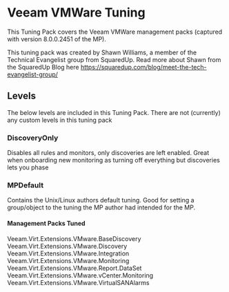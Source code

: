 # Veeam VMWare Tuning

This Tuning Pack covers the Veeam VMWare management packs (captured with version 8.0.0.2451 of the MP).

This tuning pack was created by Shawn Williams, a member of the Technical Evangelist group from SquaredUp.  Read more about Shawn from the SquaredUp Blog here <https://squaredup.com/blog/meet-the-tech-evangelist-group/>

## Levels

The below levels are included in this Tuning Pack. There are not (currently) any custom levels in this tuning pack

### DiscoveryOnly

Disables all rules and monitors, only discoveries are left enabled. Great when onboarding new monitoring as turning off everything but discoveries lets you phase

### MPDefault

Contains the Unix/Linux authors default tuning. Good for setting a group/object to the tuning the MP author had intended for the MP.

#### Management Packs Tuned

Veeam.Virt.Extensions.VMware.BaseDiscovery
Veeam.Virt.Extensions.VMware.Discovery
Veeam.Virt.Extensions.VMware.Integration
Veeam.Virt.Extensions.VMware.Monitoring
Veeam.Virt.Extensions.VMware.Report.DataSet
Veeam.Virt.Extensions.VMware.vCenter.Monitoring
Veeam.Virt.Extensions.VMware.VirtualSANAlarms
